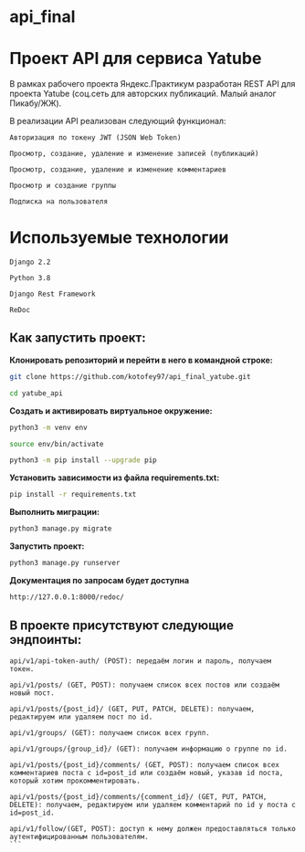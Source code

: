 # api_final

# Проект API для сервиса Yatube
В рамках рабочего проекта Яндекс.Практикум разработан REST API для проекта
Yatube (соц.сеть для авторских публикаций. Малый аналог Пикабу/ЖЖ).

В реализации API реализован следующий функционал:

    Авторизация по токену JWT (JSON Web Token)
    
    Просмотр, создание, удаление и изменение записей (публикаций)
    
    Просмотр, создание, удаление и изменение комментариев
    
    Просмотр и создание группы
    
    Подписка на пользователя

# Используемые технологии
    Django 2.2
    
    Python 3.8
    
    Django Rest Framework
    
    ReDoc

## Как запустить проект:

**Клонировать репозиторий и перейти в него в командной строке:**

```sh
git clone https://github.com/kotofey97/api_final_yatube.git

cd yatube_api
```
**Cоздать и активировать виртуальное окружение:**
```sh
python3 -m venv env

source env/bin/activate

python3 -m pip install --upgrade pip
```
**Установить зависимости из файла requirements.txt:**
```sh
pip install -r requirements.txt
```
**Выполнить миграции:**
```sh
python3 manage.py migrate
```
**Запустить проект:**
```sh
python3 manage.py runserver
```
**Документация по запросам будет доступна**
```sh
http://127.0.0.1:8000/redoc/
```

## В проекте присутствуют следующие эндпоинты:

    api/v1/api-token-auth/ (POST): передаём логин и пароль, получаем токен.
    
    api/v1/posts/ (GET, POST): получаем список всех постов или создаём новый пост.
    
    api/v1/posts/{post_id}/ (GET, PUT, PATCH, DELETE): получаем, редактируем или удаляем пост по id.
    
    api/v1/groups/ (GET): получаем список всех групп.
    
    api/v1/groups/{group_id}/ (GET): получаем информацию о группе по id.
    
    api/v1/posts/{post_id}/comments/ (GET, POST): получаем список всех комментариев поста с id=post_id или создаём новый, указав id поста, который хотим прокомментировать.
    
    api/v1/posts/{post_id}/comments/{comment_id}/ (GET, PUT, PATCH, DELETE): получаем, редактируем или удаляем комментарий по id у поста с id=post_id.
    
    api/v1/follow/(GET, POST): доступ к нему должен предоставляться только аутентифицированным пользователям.
    ```
    
